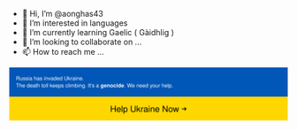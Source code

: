 - 👋 Hi, I’m @aonghas43
- 👀 I’m interested in languages
- 🌱 I’m currently learning Gaelic ( Gàidhlig )
- 💞️ I’m looking to collaborate on ...
- 📫 How to reach me ...

[![Stand With Ukraine](https://raw.githubusercontent.com/vshymanskyy/StandWithUkraine/main/banner2-direct.svg)](https://stand-with-ukraine.pp.ua)
<!---
aonghas43/aonghas43 is a ✨ special ✨ repository because its `README.md` (this file) appears on your GitHub profile.
You can click the Preview link to take a look at your changes.
--->

